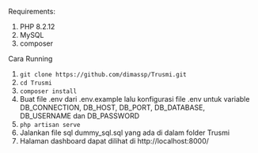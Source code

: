 Requirements:
1. PHP 8.2.12
2. MySQL
3. composer

Cara Running
1. ```git clone https://github.com/dimassp/Trusmi.git```
2. ```cd Trusmi```
3. ```composer install```
4. Buat file .env dari .env.example lalu konfigurasi file .env untuk variable DB_CONNECTION, DB_HOST, DB_PORT, DB_DATABASE, DB_USERNAME dan DB_PASSWORD
5. ```php artisan serve```
6. Jalankan file sql dummy_sql.sql yang ada di dalam folder Trusmi
7. Halaman dashboard dapat dilihat di http://localhost:8000/